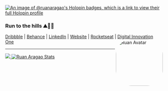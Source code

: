 [![An image of @ruanaragao's Holopin badges, which is a link to view their full Holopin profile](https://holopin.me/ruanaragao)](https://holopin.io/@ruanaragao)

### Run to the hills ⛰🏃‍♂️

[Dribbble](https://dribbble.com/ruanaragao) | <a href="https://behance.com/ruanaragao" rel="nofollow noreferrer">Behance</a> | <a href="https://linkedin.com/in/ruanaragao" rel="nofollow noreferrer">LinkedIn</a> | <a href="https://ruanaragao.com.br" rel="nofollow noreferrer">Website</a> | [Rocketseat](https://app.rocketseat.com.br/me/ruanaragao) | [Digital Innovation One](https://web.dio.me/users/ruanaragao)
[<img align="right" alt="Ruan Avatar" height="150" style="border-radius:50px;" src="https://user-images.githubusercontent.com/1015013/189724718-7e488ae7-4835-4d8f-a4ec-52e9025bd5b0.png">](#)

---
[
![](http://github-profile-summary-cards.vercel.app/api/cards/stats?username=RuanAragao&theme=zenburn)
![Ruan Aragao Stats](https://github-profile-summary-cards.vercel.app/api/cards/most-commit-language?username=RuanAragao&theme=zenburn)
](#)

<!--![Ruan Aragao Summary](https://github-profile-summary-cards.vercel.app/api/cards/profile-details?username=RuanAragao&theme=zenburn)

## ☕️ You can support by buying a coffee here
<a href="https://www.buymeacoffee.com/ruanaragao" target="_blank">
   <img src="https://cdn.buymeacoffee.com/buttons/default-red.png" alt="Buy Me A Coffee"height="35" width="160" loading="lazy">
</a>
-->
